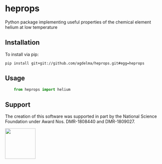 # heprops
Python package implementing useful properties of the chemical element helium at low temperature

## Installation
To install via pip:

    pip install git+git://github.com/agdelma/heprops.git#egg=heprops

## Usage
```python
    from heprops import helium
```

## Support

The creation of this software was supported in part by the National Science Foundation under Award Nos. DMR-1808440 and DMR-1809027.

[<img width="100px" src="https://www.nsf.gov/images/logos/NSF_4-Color_bitmap_Logo.png">](https://www.nsf.gov/awardsearch/showAward?AWD_ID=1808440&HistoricalAwards=false)

